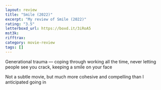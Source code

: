 ```yaml
---
layout: review
title: "Smile (2022)"
excerpt: "My review of Smile (2022)"
rating: "3.5"
letterboxd_url: https://boxd.it/3iRoA5
mst3k:
rifftrax:
category: movie-review
tags: []
---
```


Generational trauma — coping through working all the time, never letting people see you crack, keeping a smile on your face

Not a subtle movie, but much more cohesive and compelling than I anticipated going in
